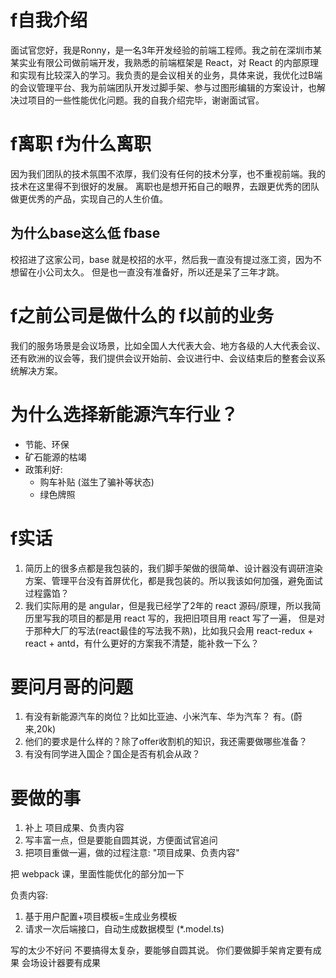 # f自我介绍
面试官您好，我是Ronny，是一名3年开发经验的前端工程师。我之前在深圳市某某实业有限公司做前端开发，我熟悉的前端框架是 React，对 React 的内部原理和实现有比较深入的学习。我负责的是会议相关的业务，具体来说，我优化过B端的会议管理平台、我为前端团队开发过脚手架、参与过图形编辑的方案设计，也解决过项目的一些性能优化问题。我的自我介绍完毕，谢谢面试官。

# f离职 f为什么离职
因为我们团队的技术氛围不浓厚，我们没有任何的技术分享，也不重视前端。我的技术在这里得不到很好的发展。
离职也是想开拓自己的眼界，去跟更优秀的团队做更优秀的产品，实现自己的人生价值。

## 为什么base这么低 fbase
校招进了这家公司，base 就是校招的水平，然后我一直没有提过涨工资，因为不想留在小公司太久。
但是也一直没有准备好，所以还是呆了三年才跳。

# f之前公司是做什么的 f以前的业务
我们的服务场景是会议场景，比如全国人大代表大会、地方各级的人大代表会议、还有欧洲的议会等，我们提供会议开始前、会议进行中、会议结束后的整套会议系统解决方案。

# 为什么选择新能源汽车行业？
* 节能、环保
* 矿石能源的枯竭
* 政策利好:
  - 购车补贴 (滋生了骗补等状态)
  - 绿色牌照

# f实话
1. 简历上的很多点都是我包装的，我们脚手架做的很简单、设计器没有调研渲染方案、管理平台没有首屏优化，都是我包装的。所以我该如何加强，避免面试过程露馅？
2. 我们实际用的是 angular，但是我已经学了2年的 react 源码/原理，所以我简历里写我的项目的都是用 react 写的，我把旧项目用 react 写了一遍，
但是对于那种大厂的写法(react最佳的写法我不熟)，比如我只会用 react-redux + react + antd，有什么更好的方案我不清楚，能补救一下么？

# 要问月哥的问题
1. 有没有新能源汽车的岗位？比如比亚迪、小米汽车、华为汽车？  有。(蔚来,20k)
2. 他们的要求是什么样的？除了offer收割机的知识，我还需要做哪些准备？
3. 有没有同学进入国企？国企是否有机会从政？


# 要做的事
1. 补上 项目成果、负责内容
2. 写丰富一点，但是要能自圆其说，方便面试官追问
3. 把项目重做一遍，做的过程注意: "项目成果、负责内容"


把 webpack 课，里面性能优化的部分加一下

负责内容:
1. 基于用户配置+项目模板=生成业务模板
2. 请求一次后端接口，自动生成数据模型 (*.model.ts)

写的太少不好问
不要搞得太复杂，要能够自圆其说。
你们要做脚手架肯定要有成果
会场设计器要有成果

